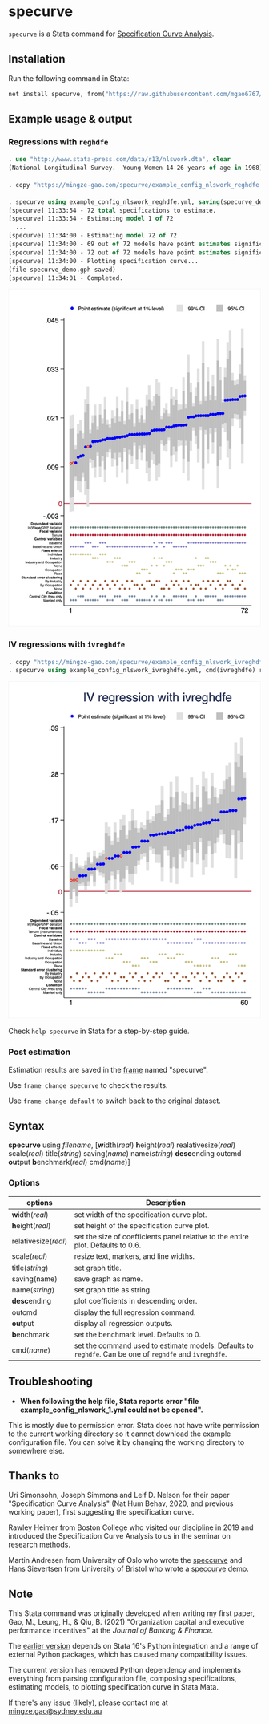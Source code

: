 # specurve

`specurve` is a Stata command for [Specification Curve Analysis](https://mingze-gao.com/posts/specification-curve-analysis/).

## Installation

Run the following command in Stata:

```stata
net install specurve, from("https://raw.githubusercontent.com/mgao6767/specurve/master") replace
```

## Example usage & output

### Regressions with `reghdfe`

```stata
. use "http://www.stata-press.com/data/r13/nlswork.dta", clear
(National Longitudinal Survey.  Young Women 14-26 years of age in 1968)

. copy "https://mingze-gao.com/specurve/example_config_nlswork_reghdfe.yml" ., replace

. specurve using example_config_nlswork_reghdfe.yml, saving(specurve_demo)
[specurve] 11:33:54 - 72 total specifications to estimate.
[specurve] 11:33:54 - Estimating model 1 of 72
  ...
[specurve] 11:34:00 - Estimating model 72 of 72
[specurve] 11:34:00 - 69 out of 72 models have point estimates significant at 1% level.
[specurve] 11:34:00 - 72 out of 72 models have point estimates significant at 5% level.
[specurve] 11:34:00 - Plotting specification curve...
(file specurve_demo.gph saved)
[specurve] 11:34:01 - Completed.
```

![example_reghdfe](https://github.com/mgao6767/specurve/raw/main/images/example_reghdfe.png)

### IV regressions with `ivreghdfe`

```stata
. copy "https://mingze-gao.com/specurve/example_config_nlswork_ivreghdfe.yml" ., replace
. specurve using example_config_nlswork_ivreghdfe.yml, cmd(ivreghdfe) rounding(0.01) title("IV regression with ivreghdfe")
```

![example_ivreghdfe](https://github.com/mgao6767/specurve/raw/main/images/example_ivreghdfe.png)

Check `help specurve` in Stata for a step-by-step guide.

### Post estimation

Estimation results are saved in the [frame](https://www.stata.com/manuals/dframesintro.pdf) named "specurve".

Use `frame change specurve` to check the results.

Use `frame change default` to switch back to the original dataset.

## Syntax

**specurve** using _filename_, [**w**idth(_real_) **h**eight(_real_) realativesize(_real_) scale(_real_) title(_string_) saving(_name_) name(_string_) **desc**ending outcmd **out**put **b**enchmark(_real_) cmd(_name_)]

### Options

| options              | Description                                                                                              |
| -------------------- | -------------------------------------------------------------------------------------------------------- |
| **w**idth(_real_)    | set width of the specification curve plot.                                                               |
| **h**eight(_real_)   | set height of the specification curve plot.                                                              |
| relativesize(_real_) | set the size of coefficients panel relative to the entire plot. Defaults to 0.6.                         |
| scale(_real_)        | resize text, markers, and line widths.                                                                   |
| title(_string_)      | set graph title.                                                                                         |
| saving(name)         | save graph as name.                                                                                      |
| name(_string_)       | set graph title as string.                                                                               |
| **desc**ending       | plot coefficients in descending order.                                                                   |
| outcmd               | display the full regression command.                                                                     |
| **out**put           | display all regression outputs.                                                                          |
| **b**enchmark        | set the benchmark level. Defaults to 0.                                                                  |
| cmd(_name_)          | set the command used to estimate models. Defaults to `reghdfe`. Can be one of `reghdfe` and `ivreghdfe`. |

## Troubleshooting

* **When following the help file, Stata reports error "file example_config_nlswork_1.yml could not be opened".**

This is mostly due to permission error. Stata does not have write permission to the current working directory so it cannot download the example configuration file. You can solve it by changing the working directory to somewhere else.

## Thanks to

Uri Simonsohn, Joseph Simmons and Leif D. Nelson for their paper "Specification Curve Analysis" (Nat Hum Behav, 2020, and previous working paper), first suggesting the specification curve.

Rawley Heimer from Boston College who visited our discipline in 2019 and introduced the Specification Curve Analysis to us in the seminar on research methods.

Martin Andresen from University of Oslo who wrote the [speccurve](https://github.com/martin-andresen/speccurve) and Hans Sievertsen from University of Bristol who wrote a [speccurve](https://github.com/hhsievertsen/speccurve) demo.

## Note

This Stata command was originally developed when writing my first paper, Gao, M., Leung, H., & Qiu, B. (2021) "Organization capital and executive performance incentives" at the *Journal of Banking & Finance*.

The [earlier version](https://github.com/mgao6767/specurve/tree/python) depends on Stata 16's Python integration and a range of external Python packages, which has caused many compatibility issues. 

The current version has removed Python dependency and implements everything from parsing configuration file, composing specifications, estimating models, to plotting specification curve in Stata Mata.

If there's any issue (likely), please contact me at [mingze.gao@sydney.edu.au](mailto:mingze.gao@sydney.edu.au)
